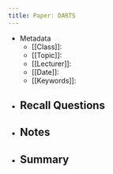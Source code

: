 ```yaml
---
title: Paper: DARTS
---
```

- Metadata
	 - [[Class]]:
	 - [[Topic]]:
	 - [[Lecturer]]:
	 - [[Date]]:
	 - [[Keywords]]:
- Recall Questions
	 -
- Notes
	 -
- Summary
	 -